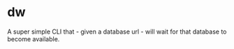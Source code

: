 # dw
A super simple CLI that - given a database url - will wait for that database to become available.
